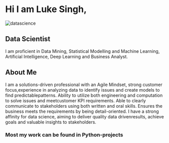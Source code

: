# Hi I am Luke Singh, 
![datascience](https://user-images.githubusercontent.com/94107979/166178393-d7e4936d-2998-4da7-b3d2-4c81233e55f8.gif)
## Data Scientist
I am proficient in Data Mining, Statistical Modelling and Machine Learning, Artificial Intelligence, Deep Learning and Business Analyst. 
## About Me
I am a solutions-driven professional with an Agile Mindset, strong customer focus,experience in analyzing data to identify issues and create models to find predictablepatterns. Ability to utilize both engineering and computation to solve issues and meetcustomer KPI requirements. Able to clearly communicate to stakeholders using both written and oral skills. Ensures the business meets the requirements by being detail-oriented. I have a strong affinity for data science, aiming to deliver quality data drivenresults, achieve goals and valuable insights to stakeholders.
### Most my work can be found in Python-projects


<!---
Zekul/Zekul is a ✨ special ✨ repository because its `README.md` (this file) appears on your GitHub profile.
You can click the Preview link to take a look at your changes.
--->
